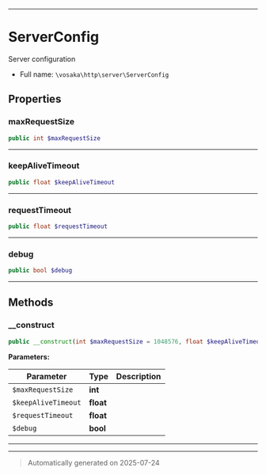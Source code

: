 ***

# ServerConfig

Server configuration



* Full name: `\vosaka\http\server\ServerConfig`



## Properties


### maxRequestSize



```php
public int $maxRequestSize
```






***

### keepAliveTimeout



```php
public float $keepAliveTimeout
```






***

### requestTimeout



```php
public float $requestTimeout
```






***

### debug



```php
public bool $debug
```






***

## Methods


### __construct



```php
public __construct(int $maxRequestSize = 1048576, float $keepAliveTimeout = 3.0, float $requestTimeout = 3.0, bool $debug = false): mixed
```








**Parameters:**

| Parameter | Type | Description |
|-----------|------|-------------|
| `$maxRequestSize` | **int** |  |
| `$keepAliveTimeout` | **float** |  |
| `$requestTimeout` | **float** |  |
| `$debug` | **bool** |  |





***


***
> Automatically generated on 2025-07-24
